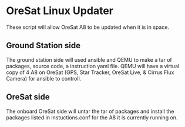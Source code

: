 # OreSat Linux Updater
These script will allow OreSat A8 to be updated when it is in space.

## Ground Station side
The ground station side will used ansible and QEMU to make a tar of packages, source code, a instruction yaml file. QEMU will have a virtual copy of 4 A8 on OreSat (GPS, Star Tracker, OreSat Live, & Cirrus Flux Camera) for ansible to controll. 

## OreSat side
The onboard OreSat side will untar the tar of packages and install the packages listed in instuctions.conf for the A8 it is currently running on.

